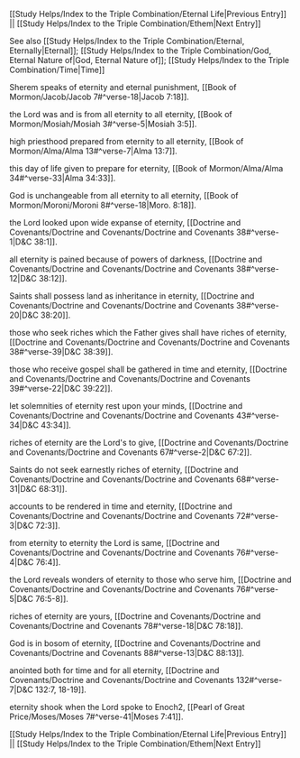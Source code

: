[[Study Helps/Index to the Triple Combination/Eternal Life|Previous Entry]]  ||  [[Study Helps/Index to the Triple Combination/Ethem|Next Entry]]

 See also [[Study Helps/Index to the Triple Combination/Eternal, Eternally|Eternal]]; [[Study Helps/Index to the Triple Combination/God, Eternal Nature of|God, Eternal Nature of]]; [[Study Helps/Index to the Triple Combination/Time|Time]]

 Sherem speaks of eternity and eternal punishment, [[Book of Mormon/Jacob/Jacob 7#^verse-18|Jacob 7:18]].

 the Lord was and is from all eternity to all eternity, [[Book of Mormon/Mosiah/Mosiah 3#^verse-5|Mosiah 3:5]].

 high priesthood prepared from eternity to all eternity, [[Book of Mormon/Alma/Alma 13#^verse-7|Alma 13:7]].

 this day of life given to prepare for eternity, [[Book of Mormon/Alma/Alma 34#^verse-33|Alma 34:33]].

 God is unchangeable from all eternity to all eternity, [[Book of Mormon/Moroni/Moroni 8#^verse-18|Moro. 8:18]].

 the Lord looked upon wide expanse of eternity, [[Doctrine and Covenants/Doctrine and Covenants/Doctrine and Covenants 38#^verse-1|D&C 38:1]].

 all eternity is pained because of powers of darkness, [[Doctrine and Covenants/Doctrine and Covenants/Doctrine and Covenants 38#^verse-12|D&C 38:12]].

 Saints shall possess land as inheritance in eternity, [[Doctrine and Covenants/Doctrine and Covenants/Doctrine and Covenants 38#^verse-20|D&C 38:20]].

 those who seek riches which the Father gives shall have riches of eternity, [[Doctrine and Covenants/Doctrine and Covenants/Doctrine and Covenants 38#^verse-39|D&C 38:39]].

 those who receive gospel shall be gathered in time and eternity, [[Doctrine and Covenants/Doctrine and Covenants/Doctrine and Covenants 39#^verse-22|D&C 39:22]].

 let solemnities of eternity rest upon your minds, [[Doctrine and Covenants/Doctrine and Covenants/Doctrine and Covenants 43#^verse-34|D&C 43:34]].

 riches of eternity are the Lord's to give, [[Doctrine and Covenants/Doctrine and Covenants/Doctrine and Covenants 67#^verse-2|D&C 67:2]].

 Saints do not seek earnestly riches of eternity, [[Doctrine and Covenants/Doctrine and Covenants/Doctrine and Covenants 68#^verse-31|D&C 68:31]].

 accounts to be rendered in time and eternity, [[Doctrine and Covenants/Doctrine and Covenants/Doctrine and Covenants 72#^verse-3|D&C 72:3]].

 from eternity to eternity the Lord is same, [[Doctrine and Covenants/Doctrine and Covenants/Doctrine and Covenants 76#^verse-4|D&C 76:4]].

 the Lord reveals wonders of eternity to those who serve him, [[Doctrine and Covenants/Doctrine and Covenants/Doctrine and Covenants 76#^verse-5|D&C 76:5-8]].

 riches of eternity are yours, [[Doctrine and Covenants/Doctrine and Covenants/Doctrine and Covenants 78#^verse-18|D&C 78:18]].

 God is in bosom of eternity, [[Doctrine and Covenants/Doctrine and Covenants/Doctrine and Covenants 88#^verse-13|D&C 88:13]].

 anointed both for time and for all eternity, [[Doctrine and Covenants/Doctrine and Covenants/Doctrine and Covenants 132#^verse-7|D&C 132:7, 18-19]].

 eternity shook when the Lord spoke to Enoch2, [[Pearl of Great Price/Moses/Moses 7#^verse-41|Moses 7:41]].

[[Study Helps/Index to the Triple Combination/Eternal Life|Previous Entry]]  ||  [[Study Helps/Index to the Triple Combination/Ethem|Next Entry]]